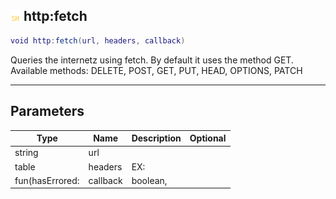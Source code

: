 ## ![shared](.gitbook/assets/shared.png) http:fetch


```lua
void http:fetch(url, headers, callback)
```

Queries the internetz using fetch.
By default it uses the method GET.
Available methods: DELETE, POST, GET, PUT, HEAD, OPTIONS, PATCH


------
## Parameters

| Type   | Name | Description              | Optional |
| ------ | ---- | ------------------------ | -------: |
| string | url |  |  |
| table | headers | EX: |  |
| fun(hasErrored: | callback | boolean, |  |


